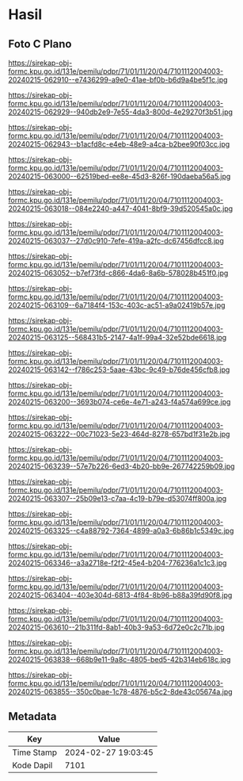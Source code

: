 # Hasil

## Foto C Plano

https://sirekap-obj-formc.kpu.go.id/131e/pemilu/pdpr/71/01/11/20/04/7101112004003-20240215-062910--e7436299-a9e0-41ae-bf0b-b6d9a4be5f1c.jpg

https://sirekap-obj-formc.kpu.go.id/131e/pemilu/pdpr/71/01/11/20/04/7101112004003-20240215-062929--940db2e9-7e55-4da3-800d-4e29270f3b51.jpg

https://sirekap-obj-formc.kpu.go.id/131e/pemilu/pdpr/71/01/11/20/04/7101112004003-20240215-062943--b1acfd8c-e4eb-48e9-a4ca-b2bee90f03cc.jpg

https://sirekap-obj-formc.kpu.go.id/131e/pemilu/pdpr/71/01/11/20/04/7101112004003-20240215-063000--62519bed-ee8e-45d3-826f-190daeba56a5.jpg

https://sirekap-obj-formc.kpu.go.id/131e/pemilu/pdpr/71/01/11/20/04/7101112004003-20240215-063018--084e2240-a447-4041-8bf9-39d520545a0c.jpg

https://sirekap-obj-formc.kpu.go.id/131e/pemilu/pdpr/71/01/11/20/04/7101112004003-20240215-063037--27d0c910-7efe-419a-a2fc-dc67456dfcc8.jpg

https://sirekap-obj-formc.kpu.go.id/131e/pemilu/pdpr/71/01/11/20/04/7101112004003-20240215-063052--b7ef73fd-c866-4da6-8a6b-578028b451f0.jpg

https://sirekap-obj-formc.kpu.go.id/131e/pemilu/pdpr/71/01/11/20/04/7101112004003-20240215-063109--6a7184f4-153c-403c-ac51-a9a02419b57e.jpg

https://sirekap-obj-formc.kpu.go.id/131e/pemilu/pdpr/71/01/11/20/04/7101112004003-20240215-063125--568431b5-2147-4a1f-99a4-32e52bde6618.jpg

https://sirekap-obj-formc.kpu.go.id/131e/pemilu/pdpr/71/01/11/20/04/7101112004003-20240215-063142--f786c253-5aae-43bc-9c49-b76de456cfb8.jpg

https://sirekap-obj-formc.kpu.go.id/131e/pemilu/pdpr/71/01/11/20/04/7101112004003-20240215-063200--3693b074-ce6e-4e71-a243-f4a574a699ce.jpg

https://sirekap-obj-formc.kpu.go.id/131e/pemilu/pdpr/71/01/11/20/04/7101112004003-20240215-063222--00c71023-5e23-464d-8278-657bd1f31e2b.jpg

https://sirekap-obj-formc.kpu.go.id/131e/pemilu/pdpr/71/01/11/20/04/7101112004003-20240215-063239--57e7b226-6ed3-4b20-bb9e-267742259b09.jpg

https://sirekap-obj-formc.kpu.go.id/131e/pemilu/pdpr/71/01/11/20/04/7101112004003-20240215-063307--25b09e13-c7aa-4c19-b79e-d53074ff800a.jpg

https://sirekap-obj-formc.kpu.go.id/131e/pemilu/pdpr/71/01/11/20/04/7101112004003-20240215-063325--c4a88792-7364-4899-a0a3-6b86b1c5349c.jpg

https://sirekap-obj-formc.kpu.go.id/131e/pemilu/pdpr/71/01/11/20/04/7101112004003-20240215-063346--a3a2718e-f2f2-45e4-b204-776236a1c1c3.jpg

https://sirekap-obj-formc.kpu.go.id/131e/pemilu/pdpr/71/01/11/20/04/7101112004003-20240215-063404--403e304d-6813-4f84-8b96-b88a39fd90f8.jpg

https://sirekap-obj-formc.kpu.go.id/131e/pemilu/pdpr/71/01/11/20/04/7101112004003-20240215-063610--21b311fd-8ab1-40b3-9a53-6d72e0c2c71b.jpg

https://sirekap-obj-formc.kpu.go.id/131e/pemilu/pdpr/71/01/11/20/04/7101112004003-20240215-063838--668b9e11-9a8c-4805-bed5-42b314eb618c.jpg

https://sirekap-obj-formc.kpu.go.id/131e/pemilu/pdpr/71/01/11/20/04/7101112004003-20240215-063855--350c0bae-1c78-4876-b5c2-8de43c05674a.jpg


## Metadata

| Key        | Value               |
| ---------- | ------------------- |
| Time Stamp | 2024-02-27 19:03:45 |
| Kode Dapil | 7101                |



